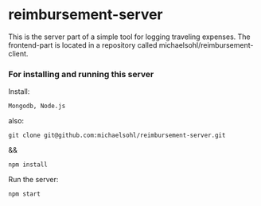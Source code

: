 # reimbursement-server

This is the server part of a simple tool for logging traveling expenses. The frontend-part is located in a repository called michaelsohl/reimbursement-client.

### For installing and running this server

Install:
```
Mongodb, Node.js
```

also:
```
git clone git@github.com:michaelsohl/reimbursement-server.git
```
&& 
```
npm install
```

Run the server:
```
npm start
